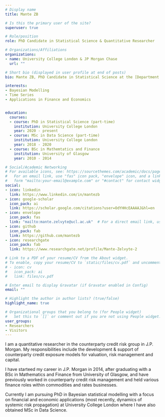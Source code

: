```yaml
---
# Display name
title: Mante ZB

# Is this the primary user of the site?
superuser: true

# Role/position
role: PhD Candidate in Statistical Science & Quantitative Researcher

# Organizations/Affiliations
organizations:
- name: University College London & JP Morgan Chase
  url: ""

# Short bio (displayed in user profile at end of posts)
bio: Mante ZB, PhD Candidate in Statistical Science at the [Department of Statistical Science, University College London](https://www.ucl.ac.uk/statistics/)

interests:
- Bayesian Modelling
- Time Series
- Applications in Finance and Economics


education:
  courses:
  - course: PhD in Statistical Science (part-time)
    institution: University College London
    year: 2020 - present
  - course: MSc in Data Science (part-time)
    institution: University College London
    year: 2018 - 2020
  - course: BSc in Mathemtatics and Finance
    institution: University of Glasgow
    year: 2010 - 2014

# Social/Academic Networking
# For available icons, see: https://sourcethemes.com/academic/docs/page-builder/#icons
#   For an email link, use "fas" icon pack, "envelope" icon, and a link in the
#   form "mailto:your-email@example.com" or "#contact" for contact widget.
social:
- icon: linkedin
  link: https://www.linkedin.com/in/mantezb
- icon: google-scholar
  icon_pack: ai
  link: https://scholar.google.com/citations?user=OdYHHcEAAAAJ&hl=en
- icon: envelope
  icon_pack: fas
  link: "mailto:mante.zelvyte@ucl.ac.uk"  # For a direct email link, use "mailto:test@example.org".
- icon: github
  icon_pack: fab
  link: https://github.com/mantezb
- icon: researchgate
  icon_pack: fab
  link: https://www.researchgate.net/profile/Mante-Zelvyte-2

# Link to a PDF of your resume/CV from the About widget.
# To enable, copy your resume/CV to `static/files/cv.pdf` and uncomment the lines below.
# - icon: cv
#   icon_pack: ai
#   link: files/cv.pdf

# Enter email to display Gravatar (if Gravatar enabled in Config)
email: ""

# Highlight the author in author lists? (true/false)
highlight_name: true

# Organizational groups that you belong to (for People widget)
#   Set this to `[]` or comment out if you are not using People widget.
user_groups:
- Researchers
- Visitors
---
```


I am a quantitative researcher in the counterparty credit risk group in J.P. Morgan. My responsibilities include the development & support of counterparty credit exposure models for valuation, risk management and capital.

I have starteed my career in J.P. Morgan in 2014, after graduating with a BSc in Mathematics and Finance from University of Glasgow, and have previously worked in counterparty credit risk management and held various finance roles within commodities and rates businesses.

Currently I am pursuing PhD in Bayesian statistical modelling with a focus on financial and economic applications (most recently, dynamics of systemic risk propagation) at University College London where I have also obtained MSc in Data Science.

